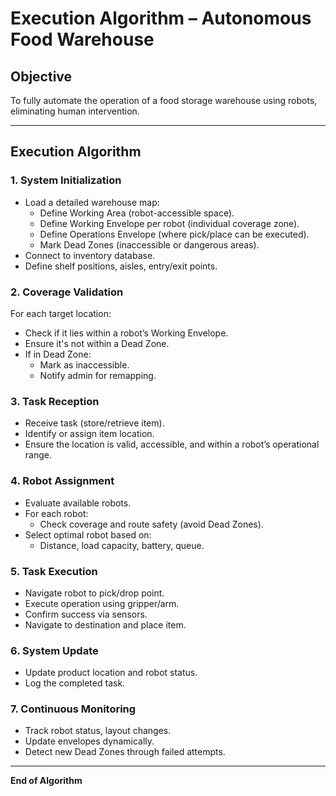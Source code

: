 # Execution Algorithm – Autonomous Food Warehouse

## Objective
To fully automate the operation of a food storage warehouse using robots, eliminating human intervention.

---

## Execution Algorithm

### 1. System Initialization
- Load a detailed warehouse map:
  - Define Working Area (robot-accessible space).
  - Define Working Envelope per robot (individual coverage zone).
  - Define Operations Envelope (where pick/place can be executed).
  - Mark Dead Zones (inaccessible or dangerous areas).
- Connect to inventory database.
- Define shelf positions, aisles, entry/exit points.

### 2. Coverage Validation
For each target location:
- Check if it lies within a robot’s Working Envelope.
- Ensure it's not within a Dead Zone.
- If in Dead Zone:
  - Mark as inaccessible.
  - Notify admin for remapping.

### 3. Task Reception
- Receive task (store/retrieve item).
- Identify or assign item location.
- Ensure the location is valid, accessible, and within a robot’s operational range.

### 4. Robot Assignment
- Evaluate available robots.
- For each robot:
  - Check coverage and route safety (avoid Dead Zones).
- Select optimal robot based on:
  - Distance, load capacity, battery, queue.

### 5. Task Execution
- Navigate robot to pick/drop point.
- Execute operation using gripper/arm.
- Confirm success via sensors.
- Navigate to destination and place item.

### 6. System Update
- Update product location and robot status.
- Log the completed task.

### 7. Continuous Monitoring
- Track robot status, layout changes.
- Update envelopes dynamically.
- Detect new Dead Zones through failed attempts.

---

**End of Algorithm**